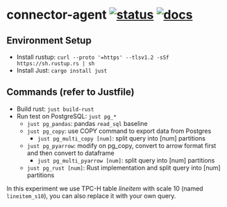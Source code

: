 # connector-agent [![status][ci_badge]][ci_page] [![docs][docs_badge]][docs_page]

[ci_badge]: https://github.com/dovahcrow/treerite/workflows/ci/badge.svg
[ci_page]: https://github.com/sfu-db/connector-agent/actions

[docs_badge]: https://github.com/dovahcrow/treerite/workflows/docs/badge.svg
[docs_page]: https://sfu-db.github.io/connector-agent/connector_agent/
## Environment Setup
* Install rustup: `curl --proto '=https' --tlsv1.2 -sSf https://sh.rustup.rs | sh`
* Install Just: `cargo install just`

## Commands (refer to Justfile)
* Build rust: `just build-rust`
* Run test on PostgreSQL: `just pg_*`
  * `just pg_pandas`: pandas `read_sql` baseline
  * `just pg_copy`: use COPY command to export data from Postgres
    * `just pg_multi_copy [num]`: split query into [num] partitions
  * `just pg_pyarrow`: modify on pg_copy, convert to arrow format first and then convert to dataframe
    * `just pg_multi_pyarrow [num]`: split query into [num] partitions
  * `just pg_rust [num]`: Rust implementation and split query into [num] partitions
  
In this experiment we use TPC-H table *lineitem* with scale 10 (named `lineitem_s10`), you can also replace it with your own query.
